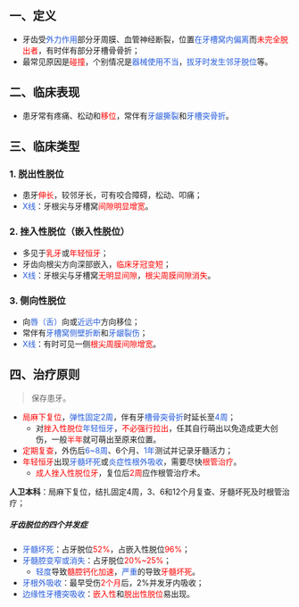 ## 一、定义
* 牙齿受<font color="#245bdb">外力作用</font>部分牙周膜、血管神经断裂，位置<font color="#245bdb">在牙槽窝内偏离</font>而<font color="#ff0000">未完全脱出者</font>，有时伴有部分牙槽骨骨折；
* 最常见原因是<font color="#ff0000">碰撞</font>，个别情况是<font color="#245bdb">器械使用不当</font>，<font color="#245bdb">拔牙时发生邻牙脱位</font>等。

## 二、临床表现
* 患牙常有疼痛、松动和<font color="#ff0000">移位</font>，常伴有<font color="#245bdb">牙龈撕裂</font>和<font color="#245bdb">牙槽突骨折</font>。

## 三、临床类型
### 1. 脱出性脱位
* 患牙<font color="#ff0000">伸长</font>，较邻牙长，可有咬合障碍，松动、叩痛；
* <font color="#245bdb">X线</font>：牙根尖与牙槽窝<font color="#ff0000">间隙明显增宽</font>。
### 2. 挫入性脱位（嵌入性脱位）
* 多见于<font color="#ff0000">乳牙</font>或<font color="#ff0000">年轻恒牙</font>；
* 牙齿向根尖方向深部嵌入，<font color="#ff0000">临床牙冠变短</font>；
* <font color="#245bdb">X线</font>：牙根尖与牙槽窝<font color="#ff0000">无明显间隙</font>，<font color="#ff0000">根尖周膜间隙消失</font>。
### 3. 侧向性脱位
* 向<font color="#245bdb">唇（舌）</font>向或<font color="#245bdb">近远中</font>方向移位；
* 常伴有<font color="#245bdb">牙槽窝侧壁折断</font>和<font color="#245bdb">牙龈裂伤</font>；
* <font color="#245bdb">X线</font>：有时可见一侧<font color="#ff0000">根尖周膜间隙增宽</font>。

## 四、治疗原则
> 保存患牙。

* <font color="#ff0000">局麻下复位</font>，<font color="#245bdb">弹性固定2周</font>，伴有牙<font color="#245bdb">槽骨突骨折</font>时延长至<font color="#245bdb">4周</font>；
	* 对<font color="#ff0000">挫入性脱位</font><font color="#245bdb">年轻恒牙</font>，<font color="#ff0000">不必强行拉出</font>，任其自行萌出以免造成更大创伤，一般<font color="#ff0000">半年</font>就可萌出至原来位置。
* <font color="#ff0000">定期复查</font>，外伤后<font color="#245bdb">6~8周</font>、6个月、<font color="#245bdb">1年</font>测试并记录牙髓活力；
* <font color="#ff0000">年轻恒牙</font>出现<font color="#245bdb">牙髓坏死</font>或<font color="#245bdb">炎症性根外吸收</font>，需要尽快<font color="#ff0000">根管治疗</font>。
	* <font color="#ff0000">成人挫入性脱位牙</font>，复位后<font color="#ff0000">2周</font>应作根管治疗术。

**人卫本科**：局麻下复位，结扎固定4周，3、6和12个月复查、牙髓坏死及时根管治疗；
##### 牙齿脱位的四个并发症
* <font color="#245bdb">牙髓坏死</font>：占牙脱位<font color="#ff0000">52%</font>，占嵌入性脱位<font color="#ff0000">96%</font>；
* <font color="#245bdb">牙髓腔变窄或消失</font>：占牙脱位<font color="#ff0000">20%~25%</font>；
	* <font color="#245bdb">轻度</font>导致<font color="#ff0000">髓腔钙化加速</font>，<font color="#245bdb">严重</font>的导致<font color="#ff0000">牙髓坏死</font>。
* <font color="#245bdb">牙根外吸收</font>：最早受伤<font color="#ff0000">2个月</font>后，2%并发牙内吸收；
* <font color="#245bdb">边缘性牙槽突吸收</font>：<font color="#ff0000">嵌入性</font>和<font color="#ff0000">脱出性脱位</font>易出现。
